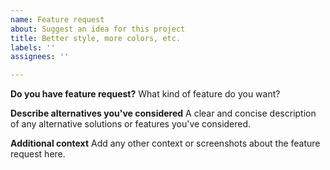 ```yaml
---
name: Feature request
about: Suggest an idea for this project
title: Better style, more colors, etc.
labels: ''
assignees: ''

---
```


**Do you have feature request?**
What kind of feature do you want?

**Describe alternatives you've considered**
A clear and concise description of any alternative solutions or features you've considered.

**Additional context**
Add any other context or screenshots about the feature request here.
